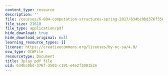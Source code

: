 ```yaml
---
content_type: resource
description: ''
file: /courses/6-004-computation-structures-spring-2017/634bc0bd376f3503c191e4e2f200152e_0h3SCozKaR4.pdf
file_size: 21610
file_type: application/pdf
hide_download: true
hide_download_original: null
learning_resource_types: []
license: https://creativecommons.org/licenses/by-nc-sa/4.0/
ocw_type: OCWFile
resourcetype: Document
title: 3play pdf file
uid: 634bc0bd-376f-3503-c191-e4e2f200152e
---
```

